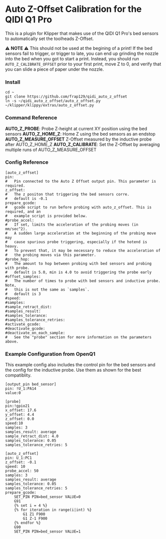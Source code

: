 # Auto Z-Offset Calibration for the QIDI Q1 Pro

This is a plugin for Klipper that makes use of the QIDI Q1 Pro's bed sensors to automatically set the toolheads Z-Offset.

⚠️ **NOTE** ⚠️
This should not be used at the begining of a print! If the bed sensors fail to trigger, or trigger to late, you can end up
grinding the nozzle into the bed when you got to start a print. Instead, you should run `AUTO_Z_CALIBRATE_OFFSET` prior to
your first print, move Z to 0, and verify that you can slide a piece of paper under the nozzle.

### Install
```
cd ~
git clone https://github.com/frap129/qidi_auto_z_offset
ln -s ~/qidi_auto_z_offset/auto_z_offset.py ~/klipper/klippy/extras/auto_z_offset.py
```

### Command Reference
**AUTO_Z_PROBE**: Probe Z-height at current XY position using the bed sensors
**AUTO_Z_HOME_Z**: Home Z using the bed sensors as an endstop
**AUTO_Z_MEASURE_OFFSET** Z-Offset measured by the inductive probe after AUTO_Z_HOME_Z
**AUTO_Z_CALIBRATE**: Set the Z-Offset by averaging multiple runs of AUTO_Z_MEASURE_OFFSET

### Config Reference
```
[auto_z_offset]
pin:
#   Pin connected to the Auto Z Offset output pin. This parameter is required.
z_offset:
#   The z positon that triggering the bed sensors corre.
#   default is -0.1
prepare_gcode:
#   gcode script to run before probing with auto_z_offset. This is required, and an
#   example script is provided below.
#probe_accel:
#   If set, limits the acceleration of the probing moves (in mm/sec^2).
#   A sudden large acceleration at the beginning of the probing move may
#   cause spurious probe triggering, especially if the hotend is heavy.
#   To prevent that, it may be necessary to reduce the acceleration of
#   the probing moves via this parameter.
#probe_hop:
#   The amount to hop between probing with bed sensors and probing with probe.
#   default is 5.0, min is 4.0 to avoid triggering the probe early
#offset_samples:
#   The number of times to probe with bed sensors and inductive probe. Note,
#   this is not the same as `samples`. 
#   default is 3
#speed:
#samples:
#sample_retract_dist:
#samples_result:
#samples_tolerance:
#samples_tolerance_retries:
#activate_gcode:
#deactivate_gcode:
#deactivate_on_each_sample:
#   See the "probe" section for more information on the parameters above.
```

### Example Configuration from OpenQ1
This example config also includes the control pin for the bed sensors and the config for the inductive probe. Use them as shown for the best compatiblity.
```
[output_pin bed_sensor]
pin: !U_1:PA14
value:0

[probe]
pin:!gpio21
x_offset: 17.6
y_offset: 4.4
z_offset: 0.0
speed:10
samples: 3
samples_result: average
sample_retract_dist: 4.0
samples_tolerance: 0.05
samples_tolerance_retries: 5

[auto_z_offset]
pin: U_1:PC1
z_offset: -0.1
speed: 10
probe_accel: 50
samples: 3
samples_result: average
samples_tolerance: 0.05
samples_tolerance_retries: 5
prepare_gcode:
    SET_PIN PIN=bed_sensor VALUE=0
    G91
    {% set i = 4 %}
    {% for iteration in range(i|int) %}
        G1 Z1 F900
        G1 Z-1 F900
    {% endfor %}
    G90
    SET_PIN PIN=bed_sensor VALUE=1
```


